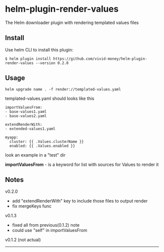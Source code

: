 # helm-plugin-render-values

The Helm downloader plugin with rendering templated values files

## Install
Use helm CLI to install this plugin:
```
$ helm plugin install https://github.com/vivid-money/helm-plugin-render-values --version 0.2.0
```

## Usage
```
helm upgrade name . -f render://templated-values.yaml
```
templated-values.yaml should looks like this
```
importValuesFrom: 
- base-values1.yaml
- base-values2.yaml

extendRenderWith:
- extended-values1.yaml

myapp:
  cluster: {{ .Values.clusterName }}
  enabled: {{ .Values.enabled }}
```

look an example in a "test" dir

**importValuesFrom** - is a keyword for list with sources for Values to render it

## Notes

v0.2.0
- add "extendRenderWith" key to include those files to output render
- fix mergeKeys func

v0.1.3
- fixed all from previous(0.1.2) note
- could use "self" in importValuesFrom

v0.1.2 (not actual)
***
